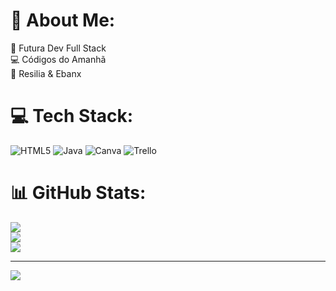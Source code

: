 # 💫 About Me:
🌱 Futura Dev Full Stack<br>💻 Códigos do Amanhã<br>🤝 Resilia & Ebanx<br>


# 💻 Tech Stack:
![HTML5](https://img.shields.io/badge/html5-%23E34F26.svg?style=for-the-badge&logo=html5&logoColor=white) ![Java](https://img.shields.io/badge/java-%23ED8B00.svg?style=for-the-badge&logo=java&logoColor=white) ![Canva](https://img.shields.io/badge/Canva-%2300C4CC.svg?style=for-the-badge&logo=Canva&logoColor=white) ![Trello](https://img.shields.io/badge/Trello-%23026AA7.svg?style=for-the-badge&logo=Trello&logoColor=white)
# 📊 GitHub Stats:
![](https://github-readme-stats.vercel.app/api?username=Dayane99&theme=radical&hide_border=true&include_all_commits=false&count_private=false)<br/>
![](https://github-readme-streak-stats.herokuapp.com/?user=Dayane99&theme=radical&hide_border=true)<br/>
![](https://github-readme-stats.vercel.app/api/top-langs/?username=Dayane99&theme=radical&hide_border=true&include_all_commits=false&count_private=false&layout=compact)

---
[![](https://visitcount.itsvg.in/api?id=Dayane99&icon=0&color=0)](https://visitcount.itsvg.in)

<!-- Proudly created with GPRM ( https://gprm.itsvg.in ) -->
